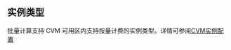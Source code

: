 ## 实例类型
批量计算支持 CVM 可用区内支持按量计费的实例类型。详情可参阅[CVM实例配置](//www.qcloud.com/document/product/213/2177?!preview&lang=cn)